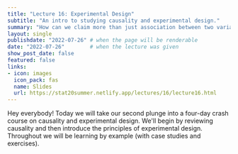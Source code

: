 ```yaml
---
title: "Lecture 16: Experimental Design"
subtitle: "An intro to studying causality and experimental design."
summary: "How can we claim more than just association between two variables?"
layout: single
publishdate: "2022-07-26" # when the page will be renderable
date: "2022-07-26"        # when the lecture was given
show_post_date: false
featured: false
links:
- icon: images
  icon_pack: fas
  name: Slides
  url: https://stat20summer.netlify.app/lectures/16/lecture16.html
---
```


Hey everybody! Today we will take our second plunge into a four-day crash course on causality and experimental design. We'll begin by reviewing causality and then introduce the principles of experimental design. Throughout we will be learning by example (with case studies and exercises).





